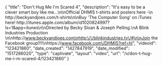 {
    "title": "Don't Hug Me I'm Scared 4",
    "description": "It's easy to be a clever smart boy like me...\n\nOfficial DHMIS t-shirts and posters here -\n http:\/\/beckyandjoes.com\/t-shirts\n\nBuy 'The Computer Song' on iTunes here! http:\/\/itunes.apple.com\/album\/id1020824997?ls=1&app=itunes\n\nDirected by Becky Sloan & Joseph Pelling.\nA Blink Industries Production \n\nhttp:\/\/www.beckyandjoes.com\nhttp:\/\/blinkindustries.tv\/#\n\nJoin the Facebook group!!!!\nhttps:\/\/www.facebook.com\/DHMIS?ref=hl",
    "videoid": "123421860",
    "date_created": "1427847919",
    "date_modified": "1517286020",
    "type": "captivate",
    "layout": "video",
    "url": "\/v\/don-t-hug-me-i-m-scared-4\/123421860"
}